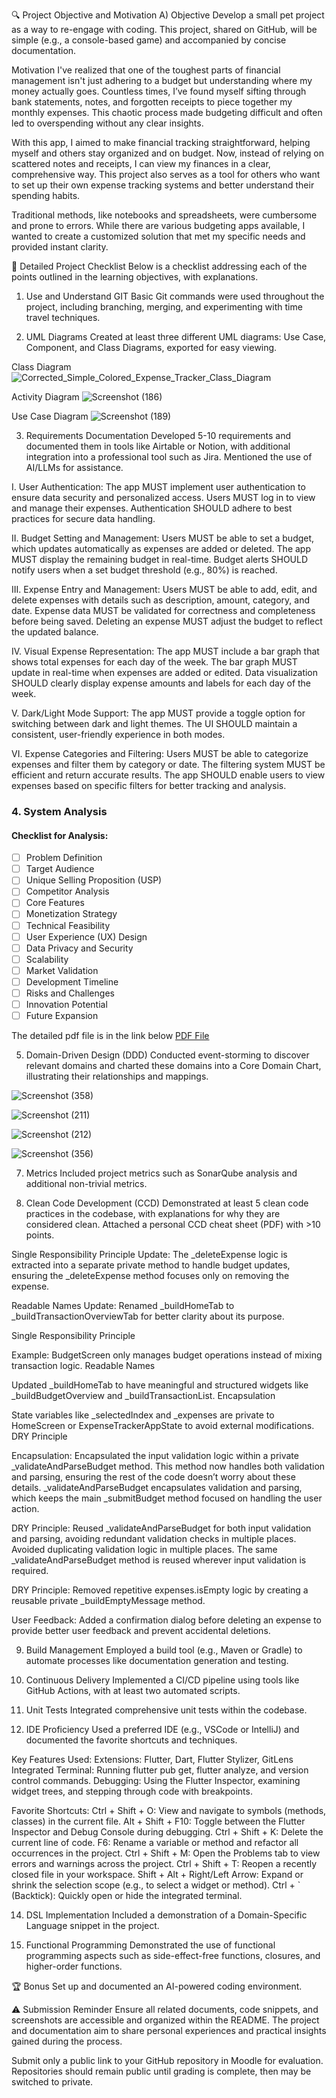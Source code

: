 🔍 Project Objective and Motivation
A) Objective
Develop a small pet project as a way to re-engage with coding. This project, shared on GitHub, will be simple (e.g., a console-based game) and accompanied by concise documentation.

Motivation
I've realized that one of the toughest parts of financial management isn't just adhering to a budget but understanding where my money actually goes. Countless times, I’ve found myself sifting through bank statements, notes, and forgotten receipts to piece together my monthly expenses. This chaotic process made budgeting difficult and often led to overspending without any clear insights.

With this app, I aimed to make financial tracking straightforward, helping myself and others stay organized and on budget. Now, instead of relying on scattered notes and receipts, I can view my finances in a clear, comprehensive way. This project also serves as a tool for others who want to set up their own expense tracking systems and better understand their spending habits.

Traditional methods, like notebooks and spreadsheets, were cumbersome and prone to errors. While there are various budgeting apps available, I wanted to create a customized solution that met my specific needs and provided instant clarity.

📝 Detailed Project Checklist
Below is a checklist addressing each of the points outlined in the learning objectives, with explanations.

1. Use and Understand GIT
Basic Git commands were used throughout the project, including branching, merging, and experimenting with time travel techniques.

2. UML Diagrams
Created at least three different UML diagrams: Use Case, Component, and Class Diagrams, exported for easy viewing.



Class Diagram
![Corrected_Simple_Colored_Expense_Tracker_Class_Diagram](https://github.com/user-attachments/assets/995dfb30-9010-47b4-bc77-8ca518d9b9b1)


Activity Diagram
![Screenshot (186)](https://github.com/user-attachments/assets/b9df1cb9-d0c9-463c-b711-a230b47b6bb9)


Use Case Diagram
![Screenshot (189)](https://github.com/user-attachments/assets/43c2f83a-c07f-4f54-a9ea-6e6527d012aa)



3. Requirements Documentation
Developed 5-10 requirements and documented them in tools like Airtable or Notion, with additional integration into a professional tool such as Jira. Mentioned the use of AI/LLMs for assistance.

I. User Authentication:
The app MUST implement user authentication to ensure data security and personalized access.
Users MUST log in to view and manage their expenses.
Authentication SHOULD adhere to best practices for secure data handling.

II. Budget Setting and Management:
Users MUST be able to set a budget, which updates automatically as expenses are added or deleted.
The app MUST display the remaining budget in real-time.
Budget alerts SHOULD notify users when a set budget threshold (e.g., 80%) is reached.

III. Expense Entry and Management:
Users MUST be able to add, edit, and delete expenses with details such as description, amount, category, and date.
Expense data MUST be validated for correctness and completeness before being saved.
Deleting an expense MUST adjust the budget to reflect the updated balance.

IV. Visual Expense Representation:
The app MUST include a bar graph that shows total expenses for each day of the week.
The bar graph MUST update in real-time when expenses are added or edited.
Data visualization SHOULD clearly display expense amounts and labels for each day of the week.

V. Dark/Light Mode Support:
The app MUST provide a toggle option for switching between dark and light themes.
The UI SHOULD maintain a consistent, user-friendly experience in both modes.

VI. Expense Categories and Filtering:
Users MUST be able to categorize expenses and filter them by category or date.
The filtering system MUST be efficient and return accurate results.
The app SHOULD enable users to view expenses based on specific filters for better tracking and analysis.


### 4. System Analysis

#### Checklist for Analysis:
- [ ] Problem Definition
- [ ] Target Audience
- [ ] Unique Selling Proposition (USP)
- [ ] Competitor Analysis
- [ ] Core Features
- [ ] Monetization Strategy
- [ ] Technical Feasibility
- [ ] User Experience (UX) Design
- [ ] Data Privacy and Security
- [ ] Scalability
- [ ] Market Validation
- [ ] Development Timeline
- [ ] Risks and Challenges
- [ ] Innovation Potential
- [ ] Future Expansion

The detailed pdf file is in the link below
[PDF File](https://github.com/jude8786/Software-Engineering-Project/blob/master/Expense%20Tracker%20Project%20Analysis%20Checklist.pdf)

5. Domain-Driven Design (DDD)
Conducted event-storming to discover relevant domains and charted these domains into a Core Domain Chart, illustrating their relationships and mappings.

![Screenshot (358)](https://github.com/user-attachments/assets/595ba08b-9aeb-4701-9aae-9f51982784b7)


![Screenshot (211)](https://github.com/user-attachments/assets/ea6527f6-d9c3-415a-9f83-1388b793e4d2)



![Screenshot (212)](https://github.com/user-attachments/assets/b2875f14-24ec-43e8-bfb0-9b92e3b2b959)



![Screenshot (356)](https://github.com/user-attachments/assets/e562d150-c262-4de4-bf5c-4da60dc69c93)



7. Metrics
Included project metrics such as SonarQube analysis and additional non-trivial metrics.

8. Clean Code Development (CCD)
Demonstrated at least 5 clean code practices in the codebase, with explanations for why they are considered clean. Attached a personal CCD cheat sheet (PDF) with >10 points.

Single Responsibility Principle
Update: The _deleteExpense logic is extracted into a separate private method to handle budget updates, ensuring the _deleteExpense method focuses only on removing the expense.

Readable Names
Update: Renamed _buildHomeTab to _buildTransactionOverviewTab for better clarity about its purpose.



Single Responsibility Principle

Example: BudgetScreen only manages budget operations instead of mixing transaction logic.
Readable Names

Updated _buildHomeTab to have meaningful and structured widgets like _buildBudgetOverview and _buildTransactionList.
Encapsulation

State variables like _selectedIndex and _expenses are private to HomeScreen or ExpenseTrackerAppState to avoid external modifications.
DRY Principle

Encapsulation:
Encapsulated the input validation logic within a private _validateAndParseBudget method. This method now handles both validation and parsing, ensuring the rest of the code doesn’t worry about these details.
_validateAndParseBudget encapsulates validation and parsing, which keeps the main _submitBudget method focused on handling the user action.



DRY Principle:
Reused _validateAndParseBudget for both input validation and parsing, avoiding redundant validation checks in multiple places.
Avoided duplicating validation logic in multiple places. The same _validateAndParseBudget method is reused wherever input validation is required.

DRY Principle:
Removed repetitive expenses.isEmpty logic by creating a reusable private _buildEmptyMessage method.


User Feedback:
Added a confirmation dialog before deleting an expense to provide better user feedback and prevent accidental deletions.



9. Build Management
Employed a build tool (e.g., Maven or Gradle) to automate processes like documentation generation and testing.

10. Continuous Delivery
Implemented a CI/CD pipeline using tools like GitHub Actions, with at least two automated scripts.

11. Unit Tests
Integrated comprehensive unit tests within the codebase.

12. IDE Proficiency
Used a preferred IDE (e.g., VSCode or IntelliJ) and documented the favorite shortcuts and techniques.

Key Features Used:
Extensions:
Flutter, Dart, Flutter Stylizer, GitLens
Integrated Terminal:
Running flutter pub get, flutter analyze, and version control commands.
Debugging:
Using the Flutter Inspector, examining widget trees, and stepping through code with breakpoints.



Favorite Shortcuts:
Ctrl + Shift + O: View and navigate to symbols (methods, classes) in the current file.
Alt + Shift + F10: Toggle between the Flutter Inspector and Debug Console during debugging.
Ctrl + Shift + K: Delete the current line of code.
F6: Rename a variable or method and refactor all occurrences in the project.
Ctrl + Shift + M: Open the Problems tab to view errors and warnings across the project.
Ctrl + Shift + T: Reopen a recently closed file in your workspace.
Shift + Alt + Right/Left Arrow: Expand or shrink the selection scope (e.g., to select a widget or method).
Ctrl + ` (Backtick): Quickly open or hide the integrated terminal.

14. DSL Implementation
Included a demonstration of a Domain-Specific Language snippet in the project.

15. Functional Programming
Demonstrated the use of functional programming aspects such as side-effect-free functions, closures, and higher-order functions.

🏆 Bonus
Set up and documented an AI-powered coding environment.

⚠️ Submission Reminder
Ensure all related documents, code snippets, and screenshots are accessible and organized within the README. The project and documentation aim to share personal experiences and practical insights gained during the process.

Submit only a public link to your GitHub repository in Moodle for evaluation. Repositories should remain public until grading is complete, then may be switched to private.
